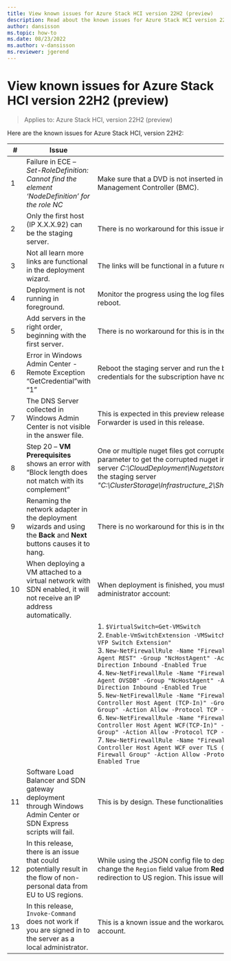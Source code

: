 ```yaml
---
title: View known issues for Azure Stack HCI version 22H2 (preview)
description: Read about the known issues for Azure Stack HCI version 22H2 (preview)
author: dansisson
ms.topic: how-to
ms.date: 08/23/2022
ms.author: v-dansisson
ms.reviewer: jgerend
---
```


# View known issues for Azure Stack HCI version 22H2 (preview)

> Applies to: Azure Stack HCI, version 22H2 (preview)

Here are the known issues for Azure Stack HCI, version 22H2:

|#|Issue|Workaround|
|-|------|------|
|1|Failure in ECE – *Set-RoleDefinition: Cannot find the element ‘NodeDefinition’ for the role NC*|Make sure that a DVD is not inserted in the physical machine or mounted via the Baseboard Management Controller (BMC).|
|2|Only the first host (IP X.X.X.92) can be the staging server.|There is no workaround for this issue in this preview release.|
|3|Not all learn more links are functional in the deployment wizard.|The links will be functional in a future release.|
|4|Deployment is not running in foreground.|Monitor the progress using the log files stored in *C:\clouddeployment\logs* till the first reboot.|
|5|Add servers in the right order, beginning with the first server.|There is no workaround for this is in the preview release.|
|6|Error in Windows Admin Center - Remote Exception “GetCredential”with “1”|Reboot the staging server and run the bootstrap script again. Make sure that the Azure credentials for the subscription have not expired and are correct.|
|7|The DNS Server collected in Windows Admin Center is not visible in the answer file.|This is expected in this preview release as its not used for the orchestration. Only the DNS Forwarder is used in this release.|
|8|Step 20 – **VM Prerequisites** shows an error with “Block length does not match with its complement”|One or multiple nuget files got corrupted. Use the bootstrap script with the `ExtractOnly` parameter to get the corrupted nuget in question and copy (replace) it onto the staging server *C:\CloudDeployment\Nugetstore*. If that path does not exist, copy (replace) it onto the staging server *"C:\ClusterStorage\Infrastructure_2\Shares\SU1_Infrastructure_2\CloudMedia\NugetStore"*.|
|9|Renaming the network adapter in the deployment wizards and using the **Back** and **Next** buttons causes it to hang.|There is no workaround for this is in the preview release.|
|10|When deploying a VM attached to a virtual network with SDN enabled, it will not receive an IP address automatically.|When deployment is finished, you must run the following commands on each node using an administrator account:|
| | |1. `$VirtualSwitch=Get-VMSwitch`<br>2. `Enable-VmSwitchExtension -VMSwitchName $VirtualSwitch.Name -Name "Microsoft Azure VFP Switch Extension"`<br>3. `New-NetFirewallRule -Name "Firewall-REST" -DisplayName "Network Controller Host Agent REST" -Group "NcHostAgent" -Action Allow -Protocol TCP -LocalPort 80 -Direction Inbound -Enabled True`<br>4. `New-NetFirewallRule -Name "Firewall-OVSDB" -DisplayName "Network Controller Host Agent OVSDB" -Group "NcHostAgent" -Action Allow -Protocol TCP -LocalPort 6640 -Direction Inbound -Enabled True`<br>5. `New-NetFirewallRule -Name "Firewall-HostAgent-TCP-IN" -DisplayName "Network Controller Host Agent (TCP-In)" -Group "Network Controller Host Agent Firewall Group" -Action Allow -Protocol TCP -LocalPort Any -Direction Inbound -Enabled True`<br>6. `New-NetFirewallRule -Name "Firewall-HostAgent-WCF-TCP-IN" -DisplayName "Network Controller Host Agent WCF(TCP-In)" -Group "Network Controller Host Agent Firewall Group" -Action Allow -Protocol TCP -LocalPort 80 -Direction Inbound -Enabled True`<br>7. `New-NetFirewallRule -Name "Firewall-HostAgent-TLS-TCP-IN" -DisplayName "Network Controller Host Agent WCF over TLS (TCP-In)" -Group "Network Controller Host Agent Firewall Group" -Action Allow -Protocol TCP -LocalPort 443 -Direction Inbound -Enabled True`|
|11|Software Load Balancer and SDN gateway deployment through Windows Admin Center or SDN Express scripts will fail.|This is by design. These functionalities will be available in a later release.|
|12|In this release, there is an issue that could potentially result in the flow of non-personal data from EU to US regions.|While using the JSON config file to deploy a cluster,  we strongly recommend that you change the `Region` field value from **Redmond** to **""** to avoid any non-personal data redirection to US region. This issue will be fixed in the next upcoming release.|
|13|In this release, `Invoke-Command` does not work if you are signed in to the server as a local administrator.|This is a known issue and the workaround is to sign in using the domain administrator account.|
